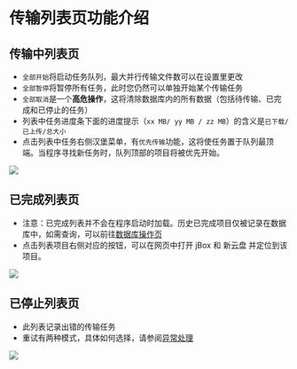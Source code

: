 # 传输列表页功能介绍

## 传输中列表页
- `全部开始`将启动任务队列，最大并行传输文件数可以在设置里更改
- `全部暂停`将暂停所有任务，此时您仍然可以单独开始某个传输任务
- `全部取消`是一个**高危操作**，这将清除数据库内的所有数据（包括待传输、已完成和已停止的任务）
- 列表中任务进度条下面的进度提示（`xx MB/ yy MB / zz MB`）的含义是`已下载/已上传/总大小`
- 点击列表中任务右侧汉堡菜单，有`优先传输`功能，这将使任务置于队列最顶端。当程序寻找新任务时，队列顶部的项目将被优先开始。

![](/images/page-list-1.png)

## 已完成列表页
- 注意：已完成列表并不会在程序启动时加载。历史已完成项目仅被记录在数据库中，如需查询，可以前往[数据库操作页](/page-dbop)
- 点击列表项目右侧对应的按钮，可以在网页中打开 jBox 和 新云盘 并定位到该项目。

![](/images/page-list-2.png)

## 已停止列表页
- 此列表记录出错的传输任务
- 重试有两种模式，具体如何选择，请参阅[异常处理](/error-dealing)

![](/images/page-list-3.png)